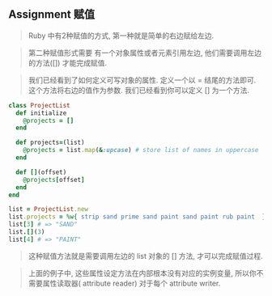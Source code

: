 ## Assignment 赋值

> Ruby 中有2种赋值的方式, 第一种就是简单的右边赋给左边.

> 第二种赋值形式需要 有一个对象属性或者元素引用左边, 他们需要调用左边的方法([]) 才能完成赋值.

> 我们已经看到了如何定义可写对象的属性. 定义一个以 = 结尾的方法即可. 这个方法将右边的值作为参数. 我们已经看到你可以定义 [] 为一个方法. 

```ruby
class ProjectList 
  def initialize
    @projects = []
  end

  def projects=(list)
    @projects = list.map(&:upcase) # store list of names in uppercase 
  end

  def [](offset) 
    @projects[offset]
  end
end

list = ProjectList.new
list.projects = %w{ strip sand prime sand paint sand paint rub paint  }
list[3] # => "SAND"
list.[](3)
list[4] # => "PAINT"

```
> 这种赋值方法就是需要调用左边的 list 对象的 [] 方法, 才可以完成赋值过程.

> 上面的例子中, 这些属性设定方法在内部根本没有对应的实例变量, 所以你不需要属性读取器( attribute reader) 对于每个 attribute writer.
